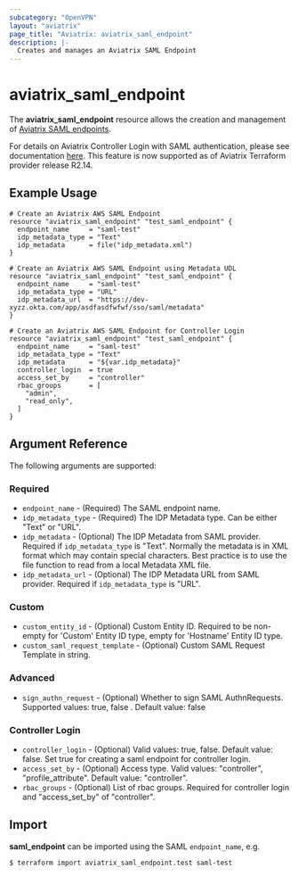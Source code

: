 ```yaml
---
subcategory: "OpenVPN"
layout: "aviatrix"
page_title: "Aviatrix: aviatrix_saml_endpoint"
description: |-
  Creates and manages an Aviatrix SAML Endpoint
---
```


# aviatrix_saml_endpoint

The **aviatrix_saml_endpoint** resource allows the creation and management of [Aviatrix SAML endpoints](https://docs.aviatrix.com/HowTos/VPN_SAML.html).

For details on Aviatrix Controller Login with SAML authentication, please see documentation [here](https://docs.aviatrix.com/HowTos/Controller_Login_SAML_Config.html). This feature is now supported as of Aviatrix Terraform provider release R2.14.

## Example Usage

```hcl
# Create an Aviatrix AWS SAML Endpoint
resource "aviatrix_saml_endpoint" "test_saml_endpoint" {
  endpoint_name     = "saml-test"
  idp_metadata_type = "Text"
  idp_metadata      = file("idp_metadata.xml")
}
```
```hcl
# Create an Aviatrix AWS SAML Endpoint using Metadata UDL
resource "aviatrix_saml_endpoint" "test_saml_endpoint" {
  endpoint_name     = "saml-test"
  idp_metadata_type = "URL"
  idp_metadata_url  = "https://dev-xyzz.okta.com/app/asdfasdfwfwf/sso/saml/metadata"
}
```
```hcl
# Create an Aviatrix AWS SAML Endpoint for Controller Login
resource "aviatrix_saml_endpoint" "test_saml_endpoint" {
  endpoint_name     = "saml-test"
  idp_metadata_type = "Text"
  idp_metadata      = "${var.idp_metadata}"
  controller_login  = true
  access_set_by     = "controller"
  rbac_groups       = [
    "admin",
    "read_only",
  ]
}
```

## Argument Reference

The following arguments are supported:

### Required
* `endpoint_name` - (Required) The SAML endpoint name.
* `idp_metadata_type` - (Required) The IDP Metadata type. Can be either "Text" or "URL".
* `idp_metadata` - (Optional) The IDP Metadata from SAML provider. Required if `idp_metadata_type` is "Text". Normally the metadata is in XML format which may contain special characters. Best practice is to use the file function to read from a local Metadata XML file.
* `idp_metadata_url` - (Optional) The IDP Metadata URL from SAML provider. Required if `idp_metadata_type` is "URL".

### Custom
* `custom_entity_id` - (Optional) Custom Entity ID. Required to be non-empty for 'Custom' Entity ID type, empty for 'Hostname' Entity ID type.
* `custom_saml_request_template` - (Optional) Custom SAML Request Template in string.

### Advanced
* `sign_authn_request` - (Optional) Whether to sign SAML AuthnRequests. Supported values: true, false . Default value: false

### Controller Login
* `controller_login` - (Optional) Valid values: true, false. Default value: false. Set true for creating a saml endpoint for controller login.
* `access_set_by` - (Optional) Access type. Valid values: "controller", "profile_attribute". Default value: "controller".
* `rbac_groups` - (Optional) List of rbac groups. Required for controller login and "access_set_by" of "controller".

## Import

**saml_endpoint** can be imported using the SAML `endpoint_name`, e.g.

```
$ terraform import aviatrix_saml_endpoint.test saml-test
```
